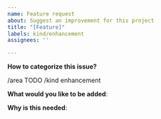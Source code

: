 ```yaml
---
name: Feature request
about: Suggest an improvement for this project
title: "[Feature]"
labels: kind/enhancement
assignees: ''

---
```


**How to categorize this issue?**
<!--
Please select area, kind, and priority for this issue. This helps the community categorizing it.
Replace below TODOs or exchange the existing identifiers with those that fit best in your opinion.
If multiple identifiers make sense you can also state the commands multiple times, e.g.
  /area control-plane
  /area auto-scaling
  ...

"/area" identifiers:     audit-logging|auto-scaling|backup|certification|control-plane-migration|control-plane|cost|delivery|dev-productivity|disaster-recovery|documentation|high-availability|logging|metering|monitoring|networking|open-source|ops-productivity|os|performance|quality|robustness|scalability|security|storage|testing|usability|user-management
"/kind" identifiers:     api-change|bug|cleanup|discussion|enhancement|epic|impediment|poc|post-mortem|question|regression|task|technical-debt|test
-->
/area TODO
/kind enhancement

**What would you like to be added**:

**Why is this needed**:

